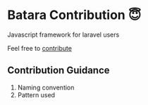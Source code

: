 # Batara Contribution 😇
Javascript framework for laravel users

Feel free to [contribute][pull-url]

## Contribution Guidance
1. Naming convention
2. Pattern used

[pull-url]: https://github.com/idaman-id/batara/pulls
